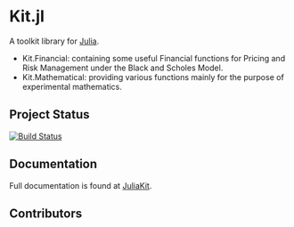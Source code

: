 # Kit.jl

A toolkit library for [Julia](http://julialang.org/).

- Kit.Financial: containing some useful Financial functions for Pricing and Risk Management under the Black and Scholes Model.
- Kit.Mathematical: providing various functions mainly for the purpose of experimental mathematics.

## Project Status
[![Build Status](https://travis-ci.org/juliakit/Kit.jl.svg?branch=master)](https://travis-ci.org/juliakit/Kit.jl)

## Documentation

Full documentation is found at [JuliaKit](https://juliakit.org/latest/).

## Contributors